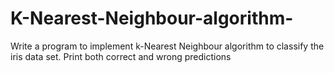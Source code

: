 # K-Nearest-Neighbour-algorithm-
Write a program to implement k-Nearest Neighbour algorithm to classify the iris data set. Print both correct and wrong predictions
